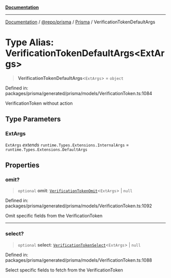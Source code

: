 [**Documentation**](../../../../../README.md)

***

[Documentation](../../../../../README.md) / [@repo/prisma](../../../README.md) / [Prisma](../README.md) / VerificationTokenDefaultArgs

# Type Alias: VerificationTokenDefaultArgs\<ExtArgs\>

> **VerificationTokenDefaultArgs**\<`ExtArgs`\> = `object`

Defined in: packages/prisma/generated/prisma/models/VerificationToken.ts:1084

VerificationToken without action

## Type Parameters

### ExtArgs

`ExtArgs` *extends* `runtime.Types.Extensions.InternalArgs` = `runtime.Types.Extensions.DefaultArgs`

## Properties

### omit?

> `optional` **omit**: [`VerificationTokenOmit`](VerificationTokenOmit.md)\<`ExtArgs`\> \| `null`

Defined in: packages/prisma/generated/prisma/models/VerificationToken.ts:1092

Omit specific fields from the VerificationToken

***

### select?

> `optional` **select**: [`VerificationTokenSelect`](VerificationTokenSelect.md)\<`ExtArgs`\> \| `null`

Defined in: packages/prisma/generated/prisma/models/VerificationToken.ts:1088

Select specific fields to fetch from the VerificationToken
